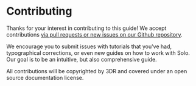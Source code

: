 # Contributing

Thanks for your interest in contributing to this guide! We accept contributions [via pull requests or new issues on our Github repository](https://github.com/3drobotics/solodevguide).

We encourage you to submit issues with tutorials that you've had, typographical corrections, or even new guides on how to work with Solo. Our goal is to be an intuitive, but also comprehensive guide.

All contributions will be copyrighted by 3DR and covered under an open source documentation license.
